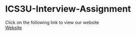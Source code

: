 # ICS3U-Interview-Assignment

Click on the following link to view our website<br>
<a href="https://radiantraider.github.io/ICS3U-Interview-Assignment/Blog.html">Website</a>
